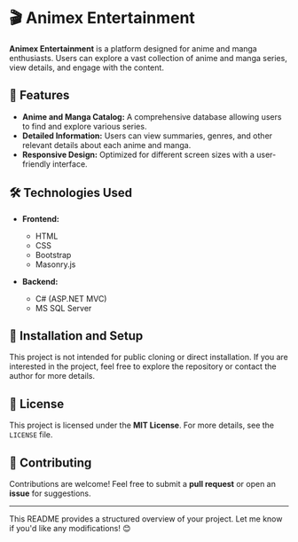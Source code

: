 # 🎬 Animex Entertainment

**Animex Entertainment** is a platform designed for anime and manga enthusiasts. Users can explore a vast collection of anime and manga series, view details, and engage with the content.

## 🚀 Features

- **Anime and Manga Catalog:** A comprehensive database allowing users to find and explore various series.
- **Detailed Information:** Users can view summaries, genres, and other relevant details about each anime and manga.
- **Responsive Design:** Optimized for different screen sizes with a user-friendly interface.

## 🛠️ Technologies Used

- **Frontend:**
  - HTML
  - CSS
  - Bootstrap
  - Masonry.js

- **Backend:**
  - C# (ASP.NET MVC)
  - MS SQL Server

## 🚧 Installation and Setup

This project is not intended for public cloning or direct installation. If you are interested in the project, feel free to explore the repository or contact the author for more details.

## 📄 License

This project is licensed under the **MIT License**. For more details, see the `LICENSE` file.

## 🤝 Contributing

Contributions are welcome! Feel free to submit a **pull request** or open an **issue** for suggestions.

---

This README provides a structured overview of your project. Let me know if you'd like any modifications! 😊

